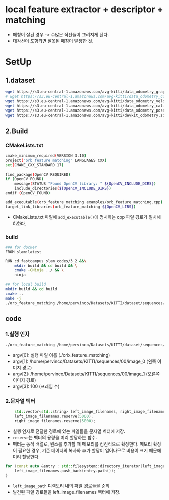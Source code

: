 # local feature extractor + descriptor + matching
- 매칭이 잘된 경우 -> 수많은 직선들이 그려지게 된다.  
- 대각선이 포함되면 잘못된 매칭이 발생한 것.

# SetUp

## 1.dataset
```bash
wget https://s3.eu-central-1.amazonaws.com/avg-kitti/data_odometry_gray.zip
# wget https://s3.eu-central-1.amazonaws.com/avg-kitti/data_odometry_color.zip
wget https://s3.eu-central-1.amazonaws.com/avg-kitti/data_odometry_velodyne.zip
wget https://s3.eu-central-1.amazonaws.com/avg-kitti/data_odometry_calib.zip
wget https://s3.eu-central-1.amazonaws.com/avg-kitti/data_odometry_poses.zip
wget https://s3.eu-central-1.amazonaws.com/avg-kitti/devkit_odometry.zip
```

## 2.Build

### CMakeLists.txt
```bash
cmake_minimum_required(VERSION 3.10)
project("orb feature matching" LANGUAGES CXX)
set(CMAKE_CXX_STANDARD 17)

find_package(OpenCV REQUIRED)
if (OpenCV_FOUND)
    message(STATUS "Found OpenCV library: " ${OpenCV_INCLUDE_DIRS})
    include_directories(${OpenCV_INCLUDE_DIRS})
endif (OpenCV_FOUND)

add_executable(orb_feature_matching examples/orb_feature_matching.cpp)
target_link_libraries(orb_feature_matching ${OpenCV_LIBS})
```

- CMakeLists.txt 파일에 ```add_executable()```에 명시하는 cpp 파일 경로가 일치해야한다.

### build

```bash
### for docker
FROM slam:latest

RUN cd fastcampus_slam_codes/3_2 &&\
    mkdir build && cd build && \
    cmake -GNinja ../ && \
    ninja
```

```bash
## for local build
mkdir build && cd build
cmake ..
make -j
./orb_feature_matching /home/pervinco/Datasets/KITTI/dataset/sequences/00/image_0 /home/pervinco/Datasets/KITTI/dataset/sequences/00/image_1 100
```

## code

### 1.실행 인자

```bash
./orb_feature_matching /home/pervinco/Datasets/KITTI/dataset/sequences/00/image_0 /home/pervinco/Datasets/KITTI/dataset/sequences/00/image_1 100
```

- argv[0]: 실행 파일 이름 (./orb_feature_matching)
- argv[1]: /home/pervinco/Datasets/KITTI/sequences/00/image_0 (왼쪽 이미지 경로)
- argv[2]: /home/pervinco/Datasets/KITTI/sequences/00/image_1 (오른쪽 이미지 경로)
- argv[3]: 100 (프레임 수)

### 2.문자열 벡터

```cpp
    std::vector<std::string> left_image_filenames, right_image_filenames;
    left_image_filenames.reserve(5000);
    right_image_filenames.reserve(5000);
```
- 실행 인자로 전달한 경로에 있는 파일들을 문자열 벡터에 저장.
- ```reserve```는 벡터의 용량을 미리 할당하는 함수.
- 벡터는 동적 배열로, 원소를 추가할 때 메모리를 점진적으로 확장한다. 메모리 확장이 필요한 경우, 기존 데이터의 복사와 추가 할당이 일어나므로 비용이 크기 때문에 미리 할당한다.


```cpp
for (const auto &entry : std::filesystem::directory_iterator(left_image_path)) {
    left_image_filenames.push_back(entry.path());
}
```

- ```left_image_path``` 디렉토리 내의 파일 경로들을 순회
- 발견된 파일 경로들을 left_image_filenames 벡터에 저장.